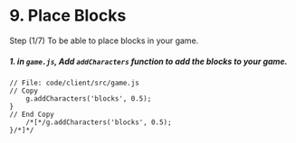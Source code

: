 # 9. Place Blocks

Step (1/7) To be able to place blocks in your game. 

##### 1. in `game.js`, Add `addCharacters` function to add the blocks to your game.

```
// File: code/client/src/game.js
// Copy
	g.addCharacters('blocks', 0.5);
}
// End Copy
	/*[*/g.addCharacters('blocks', 0.5);
}/*]*/
```
